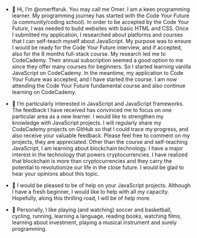 
- 👋 Hi, I’m @omerffaruk. You may call me Omer. I am a keen programming learner. My programming journey has started with the Code Your Future (a community/coding school). 
In order to be accepted by the Code Your Future, I was needed to build websites with basic HTML and CSS. Once I submitted my application, I researched about platforms and 
courses that I can self-teach myself about JavaScript. My purpose was to ensure I would be ready for the Code Your Future interview, and if accepted, also for the 8 months 
full-stack course. My research led me to CodeCademy. Their annual subscription seemed a good option to me since they offer many courses for beginners. 
So I started learning vanilla JavaScript on CodeCademy. In the meantime, my application to Code Your Future was accepted, and I have started the course. I am now attending the 
Code Your Future fundamental course and also continue learning on CodeCademy. 

- 👀 I’m particularly interested in JavaScript and JavaScript frameworks. The feedback I have received has convinced me to focus on one particular area as a new learner. I would
like to strengthen my knowledge with JavaScript projects. I will regularly share my CodeCademy projects on GitHub so that I could trace my progress, and also receive your valuable
feedback. Please feel free to comment on my projects, they are appreciated. Other than the course and self-teaching JavaScript, I am learning about blockchain technology. I have a 
major interest in the technology that powers cryptocurrencies. I have realized that blockchain is more than cryptocurrencies and they carry the potential to revolutionize our 
life in the close future. I would be glad to hear your opinions about this topic. 

- 💞️ I would be pleased to be of help on your JavaScript projects. Although I have a fresh beginner, I would like to help with all my capacity. Hopefully, along this thrilling
road, I will be of help more. 

- 🌱 Personally, I like playing (and watching) soccer and basketball, cycling, running, learning a language, reading books, watching films, learning about investment, playing
a musical instrument and surely programming. 

<!---
omerffaruk/omerffaruk is a ✨ special ✨ repository because its `README.md` (this file) appears on your GitHub profile.
You can click the Preview link to take a look at your changes.
--->
